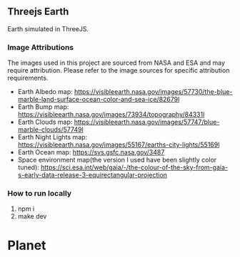 ## Threejs Earth

Earth simulated in ThreeJS.

### Image Attributions

The images used in this project are sourced from NASA and ESA and may require attribution. Please refer to the image sources for specific attribution requirements.

- Earth Albedo map: https://visibleearth.nasa.gov/images/57730/the-blue-marble-land-surface-ocean-color-and-sea-ice/82679l
- Earth Bump map: https://visibleearth.nasa.gov/images/73934/topography/84331l
- Earth Clouds map: https://visibleearth.nasa.gov/images/57747/blue-marble-clouds/57749l
- Earth Night Lights map: https://visibleearth.nasa.gov/images/55167/earths-city-lights/55169l
- Earth Ocean map: https://svs.gsfc.nasa.gov/3487
- Space environment map(the version I used have been slightly color tuned): https://sci.esa.int/web/gaia/-/the-colour-of-the-sky-from-gaia-s-early-data-release-3-equirectangular-projection

### How to run locally

1. npm i
2. make dev
# Planet
